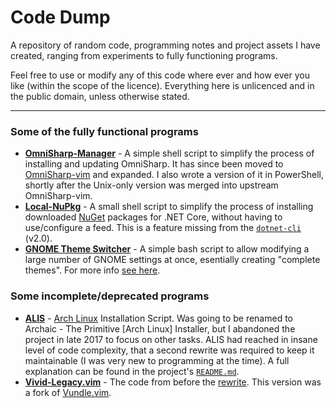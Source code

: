 # Code Dump

A repository of random code, programming notes and project assets I have
created, ranging from experiments to fully functioning programs.

Feel free to use or modify any of this code where ever and how ever you like
(within the scope of the licence). Everything here is unlicenced and in the
public domain, unless otherwise stated.
 

---


### Some of the fully functional programs

* **[OmniSharp-Manager]** - A simple shell script to simplify the process of
  installing and updating OmniSharp. It has since been moved to
  [OmniSharp-vim](https://github.com/OmniSharp/omnisharp-vim) and expanded. I
  also wrote a version of it in PowerShell, shortly after the Unix-only version
  was merged into upstream OmniSharp-vim.
* **[Local-NuPkg]** - A small shell script to simplify the process of installing
  downloaded [NuGet](https://www.nuget.org) packages for .NET Core, without
  having to use/configure a feed. This is a feature missing from the
  [`dotnet-cli`](https://github.com/dotnet/cli) (v2.0).
* **[GNOME Theme Switcher]** - A simple bash script to allow modifying a large
  number of GNOME settings at once, esentially creating "complete themes". For
  more info [see here](https://www.reddit.com/r/unixporn/comments/73l9qg/gnome_script_to_switch_gnome_themes/).


### Some incomplete/deprecated programs

* **[ALIS]** - [Arch Linux](https://archlinux.org) Installation Script. Was
  going to be renamed to Archaic - The Primitive [Arch Linux] Installer, but I
  abandoned the project in late 2017 to focus on other tasks. ALIS had reached
  in insane level of code complexity, that a second rewrite was required to
  keep it maintainable (I was very new to programming at the time). A full
  explanation can be found in the project's
  [`README.md`](https://github.com/axvr/ALIS/blob/master/README.md).
* **[Vivid-Legacy.vim]** - The code from before the
  [rewrite](https://github.com/axvr/vivid.vim). This version was a fork of
  [Vundle.vim](https://github.com/VundleVim/Vundle.vim).


[OmniSharp-Manager]:https://github.com/OmniSharp/omnisharp-vim/tree/master/installer
[Vivid-Legacy.vim]:https://github.com/axvr/Vivid-Legacy.vim
[ALIS]:https://github.com/axvr/ALIS
[GNOME Theme Switcher]:https://github.com/axvr/dotfiles/blob/master/manage/gnome-theme.sh
[Local-NuPkg]:https://github.com/axvr/codedump/blob/master/Shell/local-nupkg.sh
